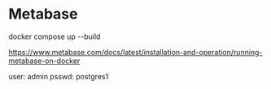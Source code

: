 # Metabase

docker compose up --build

https://www.metabase.com/docs/latest/installation-and-operation/running-metabase-on-docker

user: admin
psswd: postgres1
